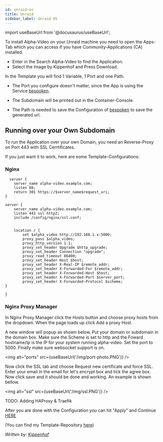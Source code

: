 ```yaml
---
id: unraid-os
title: Unraid
sidebar_label: Unraid OS
---
```


import useBaseUrl from '@docusaurus/useBaseUrl';


To install Alpha-Video on your Unraid machine you need to open the Apps-Tab which you can access if you have Community-Applications (CA) installed.

* Enter in the Search Alpha-Video to find the Application.
* Select the Image by Kippenhof and Press Download.

In the Template you will find 1 Variable, 1 Port and one Path.

* The Port you configure doesn't matter, since the App is using the Service [bespoken](https://bespoken.io).


* The Subdomain will be printed out in the Container-Console.

* The Path is needed to save the Configuration of [bespoken](https://bespoken.io) to save the generated url.


## Running over your Own Subdomain


To run the Application over your own Domain, you need an Reverse-Proxy on Port 443 with SSL Cerrtificates.

If you just want it to work, here are some Template-Configurations:


### Nginx
```
  server {
    server_name alpha-video.example.com;
    listen 80;
    return 301 https://$server_name$request_uri;
}

server {
    server_name alpha-video.example.com;
    listen 443 ssl http2;
    include /config/nginx/ssl.conf;


    location / {
        set $alpha_video http://192.168.1.x:5000;
        proxy_pass $alpha_video;
        proxy_http_version 1.1;
        proxy_set_header Upgrade $http_upgrade;
        proxy_set_header Connection "upgrade";
        proxy_read_timeout 86400;
        proxy_set_header Host $host;
        proxy_set_header X-Real-IP $remote_addr;
        proxy_set_header X-Forwarded-For $remote_addr;
        proxy_set_header X-Forwarded-Host $host;
        proxy_set_header X-Forwarded-Port $server_port;
        proxy_set_header X-Forwarded-Protocol $scheme;
}

}
```
### Nginx Proxy Manager

In Nginx Proxy Manager click the Hosts button and choose proxy hosts from the dropdown. When the page loads up click Add a proxy Host.

A new window will popup as shown below. Put your domain or subdomain in the domain box. Make sure the Scheme is set to http and the Foward hostname/Ip is the IP for your system running alpha-video. Set the port to 5000. Finally make sure websocket support is on.

<img alt="ports" src={useBaseUrl('/img/port-photo.PNG')} />

Now click the SSL tab and choose Request new certificate and force SSL. Enter your email in the email for let's encrypt box and tick the agree box. Now click save and it should be done and working. An example is shown bellow.

<img alt="ssl" src={useBaseUrl('/img/ssl.PNG')} />

TODO: Adding HAProxy & Traefik



After you are done with the Configuration you can hit "Apply" and Continue [HERE](https://alpha-video.andrewstech.me/docs/doc4)




(You can find my Template-Repository [here](https://github.com/Kippenhof/docker-templates))


*Written by: [Kippenhof](https://github.com/Kippenhof)*
